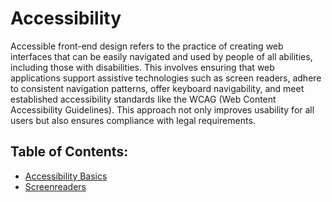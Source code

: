 # Accessibility

Accessible front-end design refers to the practice of creating web interfaces that can be easily navigated and used by people of all abilities, including those with disabilities. This involves ensuring that web applications support assistive technologies such as screen readers, adhere to consistent navigation patterns, offer keyboard navigability, and meet established accessibility standards like the WCAG (Web Content Accessibility Guidelines). This approach not only improves usability for all users but also ensures compliance with legal requirements.

## Table of Contents:
- [Accessibility Basics](Accessibility/accessibility-basics.md)
- [Screenreaders](Accessibility/screenreader.md)